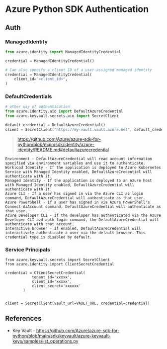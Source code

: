 # Azure Python SDK Authentication

## Auth

### ManagedIdentity
```py
from azure.identity import ManagedIdentityCredential

credential = ManagedIdentityCredential()

# Can also specify a client ID of a user-assigned managed identity
credential = ManagedIdentityCredential(
    client_id="<client_id>",
)
```

### DefaultCredentials

```py
# other way of authentication
from azure.identity.aio import DefaultAzureCredential
from azure.keyvault.secrets.aio import SecretClient

default_credential = DefaultAzureCredential()
client = SecretClient("https://my-vault.vault.azure.net", default_credential)

```
> https://github.com/Azure/azure-sdk-for-python/blob/main/sdk/identity/azure-identity/README.md#defaultazurecredential

```
Environment - DefaultAzureCredential will read account information specified via environment variables and use it to authenticate.
Workload Identity - If the application is deployed to Azure Kubernetes Service with Managed Identity enabled, DefaultAzureCredential will authenticate with it.
Managed Identity - If the application is deployed to an Azure host with Managed Identity enabled, DefaultAzureCredential will authenticate with it.
Azure CLI - If a user has signed in via the Azure CLI az login command, DefaultAzureCredential will authenticate as that user.
Azure PowerShell - If a user has signed in via Azure PowerShell's Connect-AzAccount command, DefaultAzureCredential will authenticate as that user.
Azure Developer CLI - If the developer has authenticated via the Azure Developer CLI azd auth login command, the DefaultAzureCredential will authenticate with that account.
Interactive browser - If enabled, DefaultAzureCredential will interactively authenticate a user via the default browser. This credential type is disabled by default.
```

### Service Principals

```
from azure.keyvault.secrets import SecretClient
from azure.identity import ClientSecretCredential

credential = ClientSecretCredential(
            tenant_id='xxxxx',
            client_id='xxxxx',
            client_secret='xxxxxx'
        )


client = SecretClient(vault_url=VAULT_URL, credential=credential)
```


## References

- Key Vault - https://github.com/Azure/azure-sdk-for-python/blob/main/sdk/keyvault/azure-keyvault-keys/samples/list_operations.py
